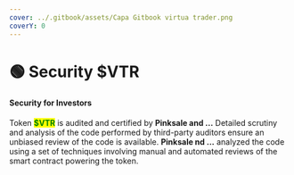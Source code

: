 ```yaml
---
cover: ../.gitbook/assets/Capa Gitbook virtua trader.png
coverY: 0
---
```


# 🟢 Security $VTR

#### Security for Investors

Token <mark style="color:green;">**$VTR**</mark> is audited and certified by **Pinksale and ...**  Detailed scrutiny and analysis of the code performed by third-party auditors ensure an unbiased review of the code is available. **Pinksale nd ...** analyzed the code using a set of techniques involving manual and automated reviews of the smart contract powering the token.
